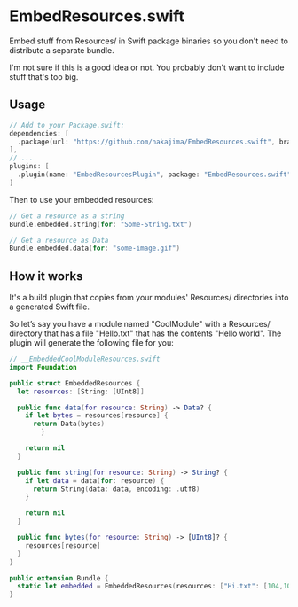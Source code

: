 # EmbedResources.swift

Embed stuff from Resources/ in Swift package binaries so you don't need to distribute a separate bundle.

I'm not sure if this is a good idea or not. You probably don't want to include stuff that's too big.

## Usage

```swift
// Add to your Package.swift:
dependencies: [
  .package(url: "https://github.com/nakajima/EmbedResources.swift", branch: "main")
],
// ...
plugins: [
  .plugin(name: "EmbedResourcesPlugin", package: "EmbedResources.swift")
]
```

Then to use your embedded resources:

```swift
// Get a resource as a string
Bundle.embedded.string(for: "Some-String.txt")

// Get a resource as Data
Bundle.embedded.data(for: "some-image.gif")
```

## How it works

It's a build plugin that copies from your modules' Resources/ directories into a generated Swift file.

So let’s say you have a module named "CoolModule" with a Resources/ directory that has a file "Hello.txt"
that has the contents "Hello world". The plugin will generate the following file for you:

```swift
// __EmbeddedCoolModuleResources.swift
import Foundation

public struct EmbeddedResources {
  let resources: [String: [UInt8]]

  public func data(for resource: String) -> Data? {
    if let bytes = resources[resource] {
      return Data(bytes)
		}

    return nil
  }

  public func string(for resource: String) -> String? {
    if let data = data(for: resource) {
      return String(data: data, encoding: .utf8)
    }

    return nil
  }

  public func bytes(for resource: String) -> [UInt8]? {
    resources[resource]
  }
}

public extension Bundle {
  static let embedded = EmbeddedResources(resources: ["Hi.txt": [104,101,108,108,111,32,119,111,114,108,100]])
}
```
